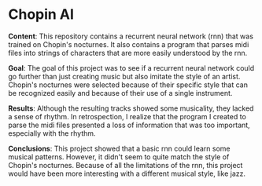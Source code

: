 # Chopin AI

**Content**:
This repository contains a recurrent neural network (rnn) that was trained on Chopin's nocturnes. It also contains a program that parses midi files into strings of characters that are more easily understood by the rnn. 

**Goal**:
The goal of this project was to see if a recurrent neural network could go further than just creating music but also imitate the style of an artist. Chopin's nocturnes were selected because of their specific style that can be recognized easily and because of their use of a single instrument.

**Results**:
Although the resulting tracks showed some musicality, they lacked a sense of rhythm. In retrospection, I realize that the program I created to parse the midi files presented a loss of information that was too important, especially with the rhythm.

**Conclusions**:
This project showed that a basic rnn could learn some musical patterns. However, it didn't seem to quite match the style of Chopin's nocturnes. Because of all the limitations of the rnn, this project would have been more interesting with a different musical style, like jazz. 
